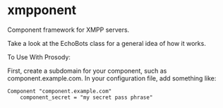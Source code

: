 # xmpponent
Component framework for XMPP servers.

Take a look at the EchoBots class for a general idea of how it works.

To Use With Prosody:

First, create a subdomain for your component, such as component.example.com.
In your configuration file, add something like:

```
Component "component.example.com"
	component_secret = "my secret pass phrase"
```
